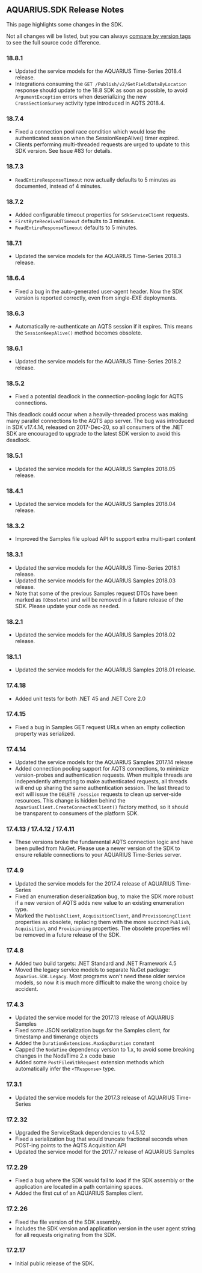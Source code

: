 ## AQUARIUS.SDK Release Notes

This page highlights some changes in the SDK.

Not all changes will be listed, but you can always [compare by version tags](https://github.com/AquaticInformatics/aquarius-sdk-net/compare/v17.2.21...v17.2.25) to see the full source code difference.

### 18.8.1
- Updated the service models for the AQUARIUS Time-Series 2018.4 release.
- Integrations consuming the `GET /Publish/v2/GetFieldDataByLocation` response should update to the 18.8 SDK as soon as possible, to avoid `ArgumentException` errors when deserializing the new `CrossSectionSurvey` activity type introduced in AQTS 2018.4.

### 18.7.4
- Fixed a connection pool race condition which would lose the authenticated session when the SessionKeepAlive() timer expired.
- Clients performing multi-threaded requests are urged to update to this SDK version. See Issue #83 for details.

### 18.7.3
- `ReadEntireResponseTimeout` now actually defaults to 5 minutes as documented, instead of 4 minutes.

### 18.7.2
- Added configurable timeout properties for `SdkServiceClient` requests.
- `FirstByteReceivedTimeout` defaults to 3 minutes.
- `ReadEntireResponseTimeout` defaults to 5 minutes.

### 18.7.1
- Updated the service models for the AQUARIUS Time-Series 2018.3 release.

### 18.6.4
- Fixed a bug in the auto-generated user-agent header. Now the SDK version is reported correctly, even from single-EXE deployments.

### 18.6.3
- Automatically re-authenticate an AQTS session if it expires. This means the `SessionKeepAlive()` method becomes obsolete.

### 18.6.1
- Updated the service models for the AQUARIUS Time-Series 2018.2 release.

### 18.5.2
- Fixed a potential deadlock in the connection-pooling logic for AQTS connections.

This deadlock could occur when a heavily-threaded process was making many parallel connections to the AQTS app server. The bug was introduced in SDK v17.4.14, released on 2017-Dec-20, so all consumers of the .NET SDK are encouraged to upgrade to the latest SDK version to avoid this deadlock.

### 18.5.1
- Updated the service models for the AQUARIUS Samples 2018.05 release.

### 18.4.1
- Updated the service models for the AQUARIUS Samples 2018.04 release.

### 18.3.2
- Improved the Samples file upload API to support extra multi-part content

### 18.3.1
- Updated the service models for the AQUARIUS Time-Series 2018.1 release.
- Updated the service models for the AQUARIUS Samples 2018.03 release.
- Note that some of the previous Samples request DTOs have been marked as `[Obsolete]` and will be removed in a future release of the SDK. Please update your code as needed.

### 18.2.1
- Updated the service models for the AQUARIUS Samples 2018.02 release.

### 18.1.1
- Updated the service models for the AQUARIUS Samples 2018.01 release.

### 17.4.18
- Added unit tests for both .NET 45 and .NET Core 2.0

### 17.4.15
- Fixed a bug in Samples GET request URLs when an empty collection property was serialized.

### 17.4.14
- Updated the service models for the AQUARIUS Samples 2017.14 release
- Added connection pooling support for AQTS connections, to minimize version-probes and authentication requests. When multiple threads are independently attempting to make authenticated requests, all threads will end up sharing the same authentication session. The last thread to exit will issue the `DELETE /session` requests to clean up server-side resources. This change is hidden behind the `AquariusClient.CreateConnectedClient()` factory method, so it should be transparent to consumers of the platform SDK.

### 17.4.13 / 17.4.12 / 17.4.11
- These versions broke the fundamental AQTS connection logic and have been pulled from NuGet. Please use a newer version of the SDK to ensure reliable connections to your AQUARIUS Time-Series server.

### 17.4.9
- Updated the service models for the 2017.4 release of AQUARIUS Time-Series
- Fixed an enumeration deserialization bug, to make the SDK more robust if a new version of AQTS adds new value to an existing enumeration type.
- Marked the `PublishClient`, `AcquisitionClient`, and `ProvisioningClient` properties as obsolete, replacing them with the more succinct `Publish`, `Acquisition`, and `Provisioning` properties. The obsolete properties will be removed in a future release of the SDK.

### 17.4.8
- Added two build targets: .NET Standard and .NET Framework 4.5
- Moved the legacy service models to separate NuGet package: `Aquarius.SDK.Legacy`. Most programs won't need these older service models, so now it is much more difficult to make the wrong choice by accident.

### 17.4.3
- Updated the service model for the 2017.13 release of AQUARIUS Samples
- Fixed some JSON serialization bugs for the Samples client, for timestamp and timerange objects
- Added the `DurationExtensions.MaxGapDuration` constant
- Capped the `NodaTime` dependency version to 1.x, to avoid some breaking changes in the NodaTime 2.x code base
- Added some `PostFileWithRequest` extension methods which automatically infer the `<TResponse>` type.

### 17.3.1
- Updated the service models for the 2017.3 release of AQUARIUS Time-Series

### 17.2.32

- Upgraded the ServiceStack dependencies to v4.5.12
- Fixed a serialization bug that would truncate fractional seconds when POST-ing points to the AQTS Acquisition API
- Updated the service model for the 2017.7 release of AQUARIUS Samples

### 17.2.29

- Fixed a bug where the SDK would fail to load if the SDK assembly or the application are located in a path containing spaces.
- Added the first cut of an AQUARIUS Samples client.
 
### 17.2.26

- Fixed the file version of the SDK assembly.
- Includes the SDK version and application version in the user agent string for all requests originating from the SDK.

### 17.2.17

- Initial public release of the SDK.
